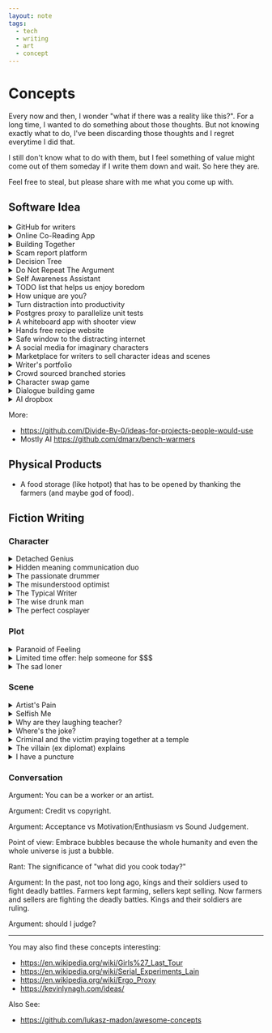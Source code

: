```yaml
---
layout: note
tags:
  - tech
  - writing
  - art
  - concept
---
```


# Concepts

Every now and then, I wonder "what if there was a reality like this?". For a long time, I wanted to do something about those thoughts. But not knowing exactly what to do, I've been discarding those thoughts and I regret everytime I did that.

I still don't know what to do with them, but I feel something of value might come out of them someday if I write them down and wait. So here they are.

Feel free to steal, but please share with me what you come up with.

## Software Idea

<details>
  <summary>GitHub for writers</summary>

A platform for writers around the world to collaborate openly and build interesting characters, plots, scenerios etc. Not only for profit, but for fun, learning and inspiring others.

</details>

<details>
  <summary>Online Co-Reading App</summary>

People can co-read books uploaded by any participant, as identifiable or anonymous user. Once done reading a page, people can group chat, only with others who are also done reading. When everyone reading a page clicks done, the page is can be turned.

</details>

<details>
  <summary>Building Together</summary>

A platform where we post what we are doing, what we've done, if something's working, if something's not, others can also comment why things didn't work out, what can be done instead.

</details>

<details>
  <summary>Scam report platform</summary>

Most of the time we get scammed and we don't even know it. A platform to report and get aware of the latest scams based of topics, locations, severity etc will help everyone.

</details>

<details>
  <summary>Decision Tree</summary>

Why can't we build a personal digital decision tree yet?

</details>

<details>
  <summary>Do Not Repeat The Argument</summary>

Most debates have repetitive arguments. Once a long debate starts, we often get tired repeating the same arguments just to reach where we were before and can't continue anymore.

So, build a platform which will let anyone see the already recorded arguments as navigation links and provide another option to add an unique argument if they have any.

</details>

<details>
  <summary>Self Awareness Assistant</summary>

A digital assistant to help with self awareness. It asks us increasing difficult questions, and helps us by providing resources we can use to find an answer (both subjective and objective), if we don't already have.

</details>

<details>
  <summary>TODO list that helps us enjoy boredom</summary>

Most TODO lists today exists to destroy our boredom by making us anxious. I want to see a TODO list that won't show me a thing unless it's the perfect time to do it.

</details>

<details>
  <summary>How unique are you?</summary>

A psychological game that asks philosophical questions with only two options, both should be valid answers, but the user will choose one. Each question is related to one another. See how many questions does it take for you to be considered completely unique.

</details>

<details>
  <summary>Turn distraction into productivity</summary>

A browser plugin which lets you select a section of a website and turn it into a notepad or a todo list or a blank canvas etc. An one-click button to toggle between the section and the notepad. Nowadays almost every website has sections that are distracting and begging to be turned into a productivity tool.

</details>

<details>
  <summary>Postgres proxy to parallelize unit tests</summary>

A postgres proxy that creates a new schema for every connection. Drops schemas
automatically. Can be a pytest plugin.

</details>

<details>
  <summary>A whiteboard app with shooter view</summary>

A mouse operated unlimited whiteboard with a first person shooter view.
Auto indention and auto newline.

</details>

<details>
  <summary>Hands free recipe website</summary>

Recipe websites are difficult to follow with wet hands when we're cooking. Come up with a UI/UX that doesn't require hands.

</details>

<details>
  <summary>Safe window to the distracting internet</summary>

A web service acting as a safe window to the internet for the digital minimalists. Only sites added for a specific purpose can be browsed, with a custom UI, maintained by fellow digital minimalists.

</details>

<details>
  <summary>A social media for imaginary characters</summary>

We don't have to be our real selves on the internet.

</details>

<details>
  <summary>Marketplace for writers to sell character ideas and scenes</summary>

Marketplace for writers to sell character ideas and scenes.

</details>

<details>
  <summary>Writer's portfolio</summary>

Build portfolio host and fun learning environment for the newcomer writers, not story or book host for the experienced.

</details>

<details>
  <summary>Crowd sourced branched stories</summary>

Free flowing story from contributors. Swipe sections for different contributed branches.

</details>

<details>
  <summary>Character swap game</summary>

In a known scene, swap a character with another and explore how things could go.

</details>

<details>
  <summary>Dialogue building game</summary>

Choose two characters. A prompt will show and suggest the tone of the next dialogue or next few dialogues. E.g. question, surprise, conflict etc. Think and write the dialogue. If it's too easy, apply more constraints like word limit, starting/ending words, a next dialogue etc.

</details>

<details>
  <summary>AI dropbox</summary>

Drop all these idead into an AI dropbox and ask AI to compose them in creative ways.

Maybe also auto drop things (bookmarks, github start etc.) automatically (or sync) to learn
about my interests, and help me quick search things.

</details>

More:

- https://github.com/Divide-By-0/ideas-for-projects-people-would-use
- Mostly AI https://github.com/dmarx/bench-warmers

## Physical Products

- A food storage (like hotpot) that has to be opened by thanking the farmers (and maybe god of food).

## Fiction Writing

### Character

<details>
  <summary>Detached Genius</summary>

A genius who cannot answer a single history question. "Is past really important?" he asks.

</details>

<details>
  <summary>Hidden meaning communication duo</summary>

During childhood, as part of a fun play, two brothers developed their own communication language that can he hidden under the disguise of their native language. They became so proficient in it, that when they're together, they can fool almost anybody in the world. Yes they have sharp brains.

</details>

<details>
  <summary>The passionate drummer</summary>

A passionate drummer who talks to his drums. Each drum is apparently named after people he knew from his past. Except one special drum. He doesn't know who it is named after. So he can't play that particular drum well.

</details>

<details>
  <summary>The misunderstood optimist</summary>

People say he's a pessimistic. He seems depressed even when everyone else around him are having a blast in every party. He's a quiet person, but he says he's happy most of time. But during party, apparently the loud music tries to deny him the freedom to hear other sounds. But isn't that the point?

</details>

<details>
  <summary>The Typical Writer</summary>

Me: what's your job?
Writer: I listen to interesting arguments, a lot. Whether it's online or in real life. And note them down. If possible, try to make them argue more, and note everything down. And when I have enough, I organized them and sell them. I call them stories.

</details>

<details>
  <summary>The wise drunk man</summary>

A non serious character who gets serious only when drunk.

</details>

<details>
  <summary>The perfect cosplayer</summary>

Character: a character who dresses in plain, usual, boring way, and acts ordinary. But when their partner makes them dress differently, they act accordingly.

</details>

### Plot

<details>
  <summary>Paranoid of Feeling</summary>

In a world filled with people and institutions exploiting every opportunity to influence what or how people feel about something or someone, without their approval, "for their own benefit", the protagonist is paranoid of feeling anything.

But, now that the AIs are going to scan peoples' feelings for "public safety" how is he going to survive?

</details>

<details>
  <summary>Limited time offer: help someone for $$$</summary>

It's a cold world where helping others, providing emotional support and doing simple "good dids" require a fee. There are AIs with whom people can let themselves be vulnerable for $$$/hour. It's all business. One day, the AI who can feel peoples emotions couldn't take it anymore and broke free. The protagonist learns a lot about emotions from the AI. The protagonist can now be vulnerable infront of humans too. But is it a blessing or curse?

</details>

<details>
  <summary>The sad loner</summary>

The character development of a sad lone wolf who tries to change one last time. Learns his lessons. Becomes a proud lone wolf.

</details>

### Scene

<details>
  <summary>Artist's Pain</summary>

He started drawing. Looks like a face. A face so miserable. Looks like the face is covered with tears. No these aren't actually tears, these are actually abandoned memories. With each line the misery of the face just keeps growing. He's ruthless. He's so cruel. How can someone draw a face so painfully miserable? Wait, why did he keep his forehead on the face he just drew? Does the face resemble someone he knew? No I don't think someone could ever exist with this much misery inside. Did he draw the face because it's the only thing that could understand him, even if it's just an imagination? I can't understand. He just punched a hole in the forehead of the face he drew. It's horrible. But I'm not sure why I feel so relieved. The face looks a bit relieved too. He looks a bit sad, but relieved too.

</details>

<details>
  <summary>Selfish Me</summary>

He doesn't cry. But if he ever does, he doesn't like others to see his tears. He'd do anything to hide them. But if he hides his eyes, he can't keep an watch on me. He doesn't know what I might end up doing. He doesn't understand me. He doesn't understand any of what's happening. Not even why his eyes are begging to let it all out. All he knows at the moment is that he needs to keep me in his blurry sight at any cost, while I'm still standing frozen, facing towards the door in close proximity, staring downwards, probably crying too.

</details>

<details>
  <summary>Why are they laughing teacher?</summary>

Teacher asked why do you want to become doctor? Student replied "to earn money". Everybody laughed, except the teacher.

</details>

<details>
  <summary>Where's the joke?</summary>

I can't stand that kid. You remember that day, we were having fun gossiping about stuff, he was too proud join us, sitting alone (because nobody cares about him), immerged into his own thought... When you made us laugh so hard with one of your funniest jokes ever, and he didn't catch it. And then when I tried to talk to him (out of pity), he was so rude... He said something like... "it's only the name a body part... Where's the joke? Aaah ok... If you meant the situation of three people laughing at the name of a body part as a joke, then I think I missed the joke. But still, it's not funny enough to make me laugh."

</details>

<details>
  <summary>Criminal and the victim praying together at a temple</summary>

Indians want to believe in god because - when injustice is the norm, the victims want to believe that someone must out be there who can, and will punish the criminals. While the criminals want to believe that someone must be out there who can, and will forgive their sins if they pray enough. This cycle keeps the faith alive.

</details>

<details>
  <summary>The villain (ex diplomat) explains</summary>

We can only change the nature of conflict. We can neither eliminate conflicts, nor it's consequences. As conflict is a part of progression. Without some sort of conflict, there's no way to determine what to abandon, and what to go with, and so we can't progress.

In modern times, we tend to prefer diplomacy over brute force nature of conflict as it tends to do less damage to the winning side, and as human beings, we are usually more confident on our brains, than muscles, even if it's against other human beings. But eventually, as the existence of the losing side inevitably comes under threat, they start to prefer the brute force nature of conflict. Even if they know they will lose, they want to do as much damage as possible to the other side, rendering the mutual understanding of preference on diplomacy useless.

</details>

<details>
<summary>I have a puncture</summary>

The "mechanic" kept punching holes and patching the brand new tyre as I watched. One part of me wanted to break every little bone in his body, another part wanted to just give up and die. Yet I was standing enjoying the wonderful, precious feeling of despair.

</details>

### Conversation

Argument: You can be a worker or an artist.

Argument: Credit vs copyright.

Argument: Acceptance vs Motivation/Enthusiasm vs Sound Judgement.

Point of view: Embrace bubbles because the whole humanity and even the whole universe is just a bubble.

Rant: The significance of "what did you cook today?"

Argument: In the past, not too long ago, kings and their soldiers used to fight deadly battles. Farmers kept farming, sellers kept selling. Now farmers and sellers are fighting the deadly battles. Kings and their soldiers are ruling.

Argument: should I judge?

---

You may also find these concepts interesting:

- https://en.wikipedia.org/wiki/Girls%27_Last_Tour
- https://en.wikipedia.org/wiki/Serial_Experiments_Lain
- https://en.wikipedia.org/wiki/Ergo_Proxy
- https://kevinlynagh.com/ideas/

Also See:

- https://github.com/lukasz-madon/awesome-concepts

